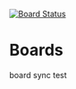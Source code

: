 [![Board Status](https://dev.azure.com/tonyhoffman0837/4fb5f4cd-f70e-4016-88fa-569959d78209/a2265a42-5b12-4f72-823f-e4e6a32e3f80/_apis/work/boardbadge/a1f347f7-f964-4438-aa65-49178ee8a412)](https://dev.azure.com/tonyhoffman0837/4fb5f4cd-f70e-4016-88fa-569959d78209/_boards/board/t/a2265a42-5b12-4f72-823f-e4e6a32e3f80/Microsoft.RequirementCategory)
# Boards
board sync test
